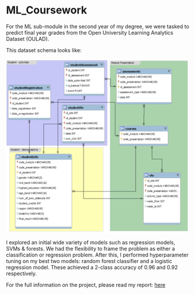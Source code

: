 # ML_Coursework

For the ML sub-module in the second year of my degree, we were tasked to predict final year grades from the Open University Learning Analytics Dataset (OULAD).

This dataset schema looks like:

<img src="./Saved_Figs/dataset.png" width="500px">

I explored an initial wide variety of models such as regression models, SVMs & forests. We had the flexibility to frame the problem as either a classification or regression problem.
After this, I performed hyperparameter tuning on my best two models: random forest classifier and a logistic regression model. These achieved a 2-class accuracy of 0.96 and 0.92 respectively. 


For the full information on the project, please read my report: [here](./tex/report.pdf)
